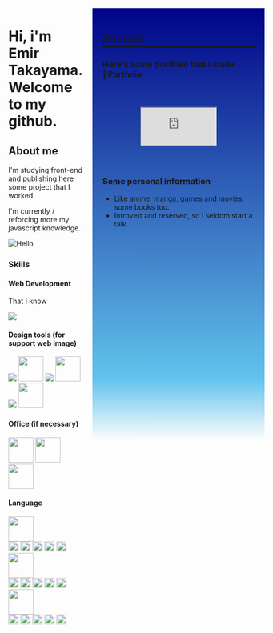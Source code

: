 <div style="display:flex;gap:20px"> 
<div>       
<h1>Hi, i'm Emir Takayama. Welcome to my github.</h1>

<h2>About me</h2>
<p>I'm studying front-end and publishing here some project that I worked.</p>
<p>I'm currently / reforcing more my javascript knowledge.</p>

<img alt="Hello" src="https://media1.giphy.com/media/XO8RMtRaK73isIt0i2/200w.webp?cid=ecf05e47x20b80wr504f9on8iqqwwja5f83j5osmy4jbe67j&rid=200w.webp&ct=g"/>

<h3>Skills</h3>
<h4>Web Development</h4>
<div>
    <p>That I know </p>
    <img src="https://skillicons.dev/icons?i=html,css,js,bootstrap,ts,git,github,jquery" />
</div>

<h4>Design tools (for support web image)</h4>
<div>
    <img src="https://skillicons.dev/icons?i=photoshop"/>
    <img width="50px" src="https://upload.wikimedia.org/wikipedia/commons/thumb/3/31/Calligra_Krita_icon.svg/1200px-Calligra_Krita_icon.svg.png"/>
    <img src="https://skillicons.dev/icons?i=illustrator"/>
    <img width="50px" src="https://icons.iconarchive.com/icons/oxygen-icons.org/oxygen/256/Apps-inkscape-icon.png"/>
    <img src="https://skillicons.dev/icons?i=figma"/>
    <img width="50px" src="https://upload.wikimedia.org/wikipedia/commons/thumb/c/c2/Adobe_XD_CC_icon.svg/2101px-Adobe_XD_CC_icon.svg.png"/>
</div>

<h4>Office (if necessary)</h4>
<div>
    <img width="50px" src="https://cdn.icon-icons.com/icons2/2397/PNG/512/microsoft_office_word_logo_icon_145724.png"/>
    <img width="50px" src="https://upload.wikimedia.org/wikipedia/commons/thumb/3/34/Microsoft_Office_Excel_%282019%E2%80%93present%29.svg/826px-Microsoft_Office_Excel_%282019%E2%80%93present%29.svg.png"/>
    <img width="50px" src="https://logodownload.org/wp-content/uploads/2020/04/microsoft-powerpoint-logo-1.png"/>
</div>

<h4>Language</h4>
<div>
    <div>
        <img width="50px" src="https://upload.wikimedia.org/wikipedia/commons/thumb/0/05/Flag_of_Brazil.svg/1200px-Flag_of_Brazil.svg.png"/>
    </div>
    <div>
        <img width="20px" src="https://cdn-icons-png.flaticon.com/128/148/148841.png"/>
        <img width="20px" src="https://cdn-icons-png.flaticon.com/128/148/148841.png"/>
        <img width="20px" src="https://cdn-icons-png.flaticon.com/128/148/148841.png"/>
        <img width="20px" src="https://cdn-icons-png.flaticon.com/128/148/148841.png"/>
        <img width="20px" src="https://cdn-icons-png.flaticon.com/128/148/148841.png"/>
    </div>
    <div>
        <img width="50px" src="https://upload.wikimedia.org/wikipedia/commons/thumb/9/9e/Flag_of_Japan.svg/800px-Flag_of_Japan.svg.png"/>
    </div>
    <div>
        <img width="20px" src="https://cdn-icons-png.flaticon.com/128/148/148841.png"/>
        <img width="20px" src="https://cdn-icons-png.flaticon.com/128/148/148841.png"/>
        <img width="20px" src="https://cdn-icons-png.flaticon.com/128/148/148841.png"/>
        <img width="20px" src="https://cdn-icons-png.flaticon.com/128/126/126482.png"/>
        <img width="20px" src="https://cdn-icons-png.flaticon.com/128/126/126482.png"/>
    </div>
    <div>
        <img width="50px" src="https://upload.wikimedia.org/wikipedia/commons/thumb/a/a4/Flag_of_the_United_States.svg/1200px-Flag_of_the_United_States.svg.png"/>
    </div>
    <div>
        <img width="20px" src="https://cdn-icons-png.flaticon.com/128/148/148841.png"/>
        <img width="20px" src="https://cdn-icons-png.flaticon.com/128/148/148841.png"/>
        <img width="20px" src="https://cdn-icons-png.flaticon.com/128/148/148841.png"/>
        <img width="20px" src="https://cdn-icons-png.flaticon.com/128/126/126482.png"/>
        <img width="20px" src="https://cdn-icons-png.flaticon.com/128/126/126482.png"/>
    </div>
</div>

</div>

<div style="background: rgb(0,0,0);
background: linear-gradient(0deg, rgba(0,0,0,0) 30%, rgba(98,195,236,1) 40%, rgba(0,4,135,1) 100%);padding:20px">

<h2 style="border-bottom:5px solid">Contact</h2>

<h3>Here's some portfolio that i made <a href="https://github.com/stars/SwaveNg/lists/portfolio">🔗Portfolio</a></h3>
<iframe src="https://linktr.ee/emirng" style="-webkit-transform:scale(0.5);-moz-transform-scale(0.5);"></iframe>
<!-- <ul style="list-style:none">
<li>
<a href="https://linktr.ee/emirng"><img src="https://assets.production.linktr.ee/cfc63e2b1b893683951fc6bbc6f20b59402d261c/images/logo_trees.svg" height="20px">LinkTree</a>
</li>
<li>
<a href="https://www.facebook.com/ngemir"><img width="20px" src="https://img.icons8.com/color/2x/facebook.png"/> Facebook</a>
</li>
<li>
<a href="https://www.linkedin.com/in/ngemir/"><img width="20px" src="https://skillicons.dev/icons?i=linkedin"/> LinkedIn</a>
</li>
<li>
<a href="https://twitter.com/NgEmir_"><img width="20px" src="https://skillicons.dev/icons?i=twitter"/> Twitter</a>
</li>
</ul> -->

<h3>Some personal information</h3>
<ul>
    <li>Like anime, manga, games and movies, some books too.</li>
    <li>Introvert and reserved, so I seldom start a talk.</li>
</ul>

</div>

</div>


<!--
    **SwaveNg/SwaveNg** is a ✨ _special_ ✨ repository because its `README.md` (this file) appears on your GitHub profile.
    
    Here are some ideas to get you started:
    
    - 🔭 I’m currently working on ...
    - 🌱 I’m currently learning ...
    - 👯 I’m looking to collaborate on ...
    - 🤔 I’m looking for help with ...
    - 💬 Ask me about ...
    - 📫 How to reach me: ...
    - 😄 Pronouns: ...
    - ⚡ Fun fact: ...
-->

